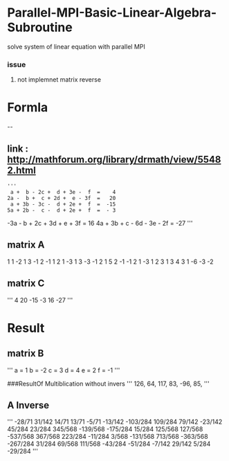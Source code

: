 # Parallel-MPI-Basic-Linear-Algebra-Subroutine
solve system of linear equation with parallel MPI



 ### issue
 1. not implemnet matrix reverse 


 # Formla
   --

## link : http://mathforum.org/library/drmath/view/55482.html
    '''
     a +  b - 2c +  d + 3e -  f  =    4
    2a -  b +  c + 2d +  e - 3f  =   20
     a + 3b - 3c -  d + 2e +  f  =  -15
    5a + 2b -  c -  d + 2e +  f  =  - 3
   -3a -  b + 2c + 3d +  e + 3f  =   16
    4a + 3b +  c - 6d - 3e - 2f  =  -27
    '''
## matrix A
1 1 -2 1 3 -1
2 -1 1 2 1 -3
1 3 -3 -1 2 1
5 2 -1 -1 2 1
-3 1 2 3 1 3
4 3 1 -6 -3 -2

## matrix C
'''
4 
20
-15
-3
16
-27
'''

# Result
## matrix B

'''
a =  1
b = -2
c =  3
d =  4
e =  2
f = -1
''' 


###ResultOf Multiblication without invers
'''
126, 
64, 
117, 
83, 
-96, 
85, 
'''

## A Inverse
'''
-28/71	31/142	14/71	13/71	-5/71	-13/142
-103/284	109/284	79/142	-23/142	45/284	23/284
345/568	-139/568	-175/284	15/284	125/568	127/568
-537/568	367/568	223/284	-11/284	3/568	-131/568
713/568	-363/568	-267/284	31/284	69/568	111/568
-43/284	-51/284	-7/142	29/142	5/284	-29/284
'''



